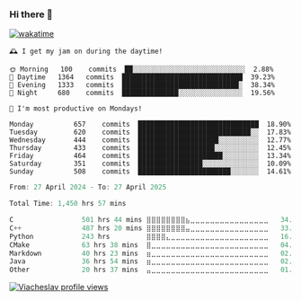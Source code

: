 ### Hi there 👋

[![wakatime](https://wakatime.com/badge/user/018c696b-0bdf-43bb-ab77-72c32d0bf4fe.svg)](https://wakatime.com/@018c696b-0bdf-43bb-ab77-72c32d0bf4fe)

<!-- README-STATS:START -->

```
🕰️ I get my jam on during the daytime!

🌞 Morning  	100    commits	██░░░░░░░░░░░░░░░░░░░░░░░░░░░░	2.88%
🌆 Daytime  	1364   commits	██████████████████████████████	39.23%
🌃 Evening  	1333   commits	█████████████████████████████░	38.34%
🌙 Night    	680    commits	██████████████░░░░░░░░░░░░░░░░	19.56%
```

```
📅 I'm most productive on Mondays!

Monday      	657    commits	██████████████████████████████	18.90%
Tuesday     	620    commits	████████████████████████████░░	17.83%
Wednesday   	444    commits	████████████████████░░░░░░░░░░	12.77%
Thursday    	433    commits	███████████████████░░░░░░░░░░░	12.45%
Friday      	464    commits	█████████████████████░░░░░░░░░	13.34%
Saturday    	351    commits	████████████████░░░░░░░░░░░░░░	10.09%
Sunday      	508    commits	███████████████████████░░░░░░░	14.61%
```

<!-- README-STATS:END -->

<!--START_SECTION:waka-->

```C
From: 27 April 2024 - To: 27 April 2025

Total Time: 1,450 hrs 57 mins

C                 501 hrs 44 mins ⣿⣿⣿⣿⣿⣿⣿⣿⣦⣀⣀⣀⣀⣀⣀⣀⣀⣀⣀⣀⣀⣀⣀⣀⣀   34.10 %
C++               487 hrs 20 mins ⣿⣿⣿⣿⣿⣿⣿⣿⣤⣀⣀⣀⣀⣀⣀⣀⣀⣀⣀⣀⣀⣀⣀⣀⣀   33.12 %
Python            243 hrs         ⣿⣿⣿⣿⣄⣀⣀⣀⣀⣀⣀⣀⣀⣀⣀⣀⣀⣀⣀⣀⣀⣀⣀⣀⣀   16.51 %
CMake             63 hrs 38 mins  ⣿⣀⣀⣀⣀⣀⣀⣀⣀⣀⣀⣀⣀⣀⣀⣀⣀⣀⣀⣀⣀⣀⣀⣀⣀   04.33 %
Markdown          40 hrs 23 mins  ⣶⣀⣀⣀⣀⣀⣀⣀⣀⣀⣀⣀⣀⣀⣀⣀⣀⣀⣀⣀⣀⣀⣀⣀⣀   02.74 %
Java              36 hrs 54 mins  ⣶⣀⣀⣀⣀⣀⣀⣀⣀⣀⣀⣀⣀⣀⣀⣀⣀⣀⣀⣀⣀⣀⣀⣀⣀   02.51 %
Other             20 hrs 37 mins  ⣤⣀⣀⣀⣀⣀⣀⣀⣀⣀⣀⣀⣀⣀⣀⣀⣀⣀⣀⣀⣀⣀⣀⣀⣀   01.40 %
```

<!--END_SECTION:waka-->

[![Viacheslav profile views](https://u8views.com/api/v1/github/profiles/25109435/views/day-week-month-total-count.svg)](https://u8views.com/github/Mcublog)
